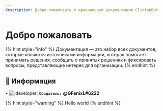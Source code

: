```yaml
---
description: Добро пожаловать в официальную документацию ClintonBot
---
```


# Добро пожаловать

{% hint style="info" %}
Документация — это набор всех документов, которые являются источниками информации, которая помогает принимать решения, сообщать о принятых решениях и фиксировать вопросы, представляющие интерес для организации.
{% endhint %}

## 📜 Информация <a id="information"></a>

• ![:developer:](https://cdn.discordapp.com/emojis/723087579276378153.png?v=1) **`Создатель:`** **@GFenixL#6222**

{% hint style="warning" %}
Hello world
{% endhint %}

